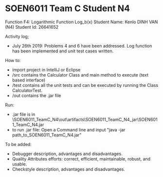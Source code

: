 # SOEN6011 Team C Student N4
Function F4: Logarithmic Function Log_b(x)
Student Name: Kenlo DINH VAN (N4)
Student Id: 26641652

Activity log;
- July 26th 2019: Problems 4 and 6 have been addressed. Log function has been implemented and unit test cases written.

How to:
- import project in IntelliJ or Eclipse
- /src contains the Calculator Class and main method to execute (text based interface)
- /test contains all the unit tests and can be executed by running the Class CalculatorTest.
- /out contains the .jar file

Run:
- .jar file is in \SOEN6011_TeamC_N4\out\artifacts\SOEN6011_TeamC_N4_jar\SOEN6011_TeamC_N4.jar
- to run .jar file: Open a Command line and input "java -jar path_to_SOEN6011_TeamC_N4.jar"

To be added:
- Debugger description, advantages and disadvantages.
- Quality Attributes efforts: correct, efficient, maintainable, robust, and usable.
- Checkstyle description, advantages and disadvantages.
